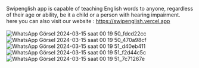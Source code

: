 Swipenglish app is capable of teaching English words to anyone, regardless of their age or
ability, be it a child or a person with hearing impairment. <br>
here you can also visit our website : https://swipenglish.vercel.app <br><br>
![WhatsApp Görsel 2024-03-15 saat 00 19 50_fdcd22cc](https://github.com/KujoJotaro01/swipenglish/assets/137819653/2fb6b0fd-c06d-4893-8bd2-579373a734a3) <br>
![WhatsApp Görsel 2024-03-15 saat 00 19 50_470a98cf](https://github.com/KujoJotaro01/swipenglish/assets/137819653/462af027-504e-42ef-87f2-c677f5eb79b0) <br>
![WhatsApp Görsel 2024-03-15 saat 00 19 51_d40eb411](https://github.com/KujoJotaro01/swipenglish/assets/137819653/75a72b6e-7c15-4e93-bcd8-75fc38497763) <br>
![WhatsApp Görsel 2024-03-15 saat 00 19 51_f2d44c5c](https://github.com/KujoJotaro01/swipenglish/assets/137819653/93fc1c2f-0358-4025-9b65-f445cdc5e5f9) <br>
![WhatsApp Görsel 2024-03-15 saat 00 19 51_7c71267e](https://github.com/KujoJotaro01/swipenglish/assets/137819653/16a2e821-ab06-4e2e-a51f-2ef887fdb082)
